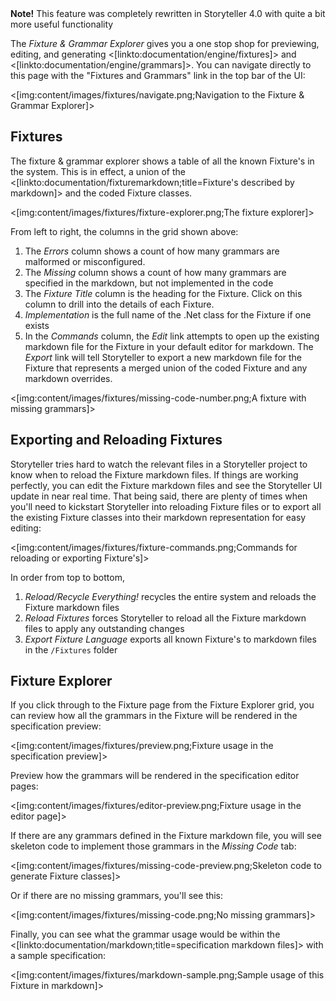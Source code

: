 <!--title: Fixture & Grammar Explorer-->

<div class="alert alert-info"><b>Note!</b> This feature was completely rewritten in Storyteller 4.0
with quite a bit more useful functionality</div>

The _Fixture & Grammar Explorer_ gives you a one stop shop for previewing, editing, and generating <[linkto:documentation/engine/fixtures]>
and <[linkto:documentation/engine/grammars]>. You can navigate directly to this page with the "Fixtures and Grammars" link
in the top bar of the UI:

<[img:content/images/fixtures/navigate.png;Navigation to the Fixture & Grammar Explorer]>

## Fixtures

The fixture & grammar explorer shows a table of all the known Fixture's in the system. This is in effect,
a union of the <[linkto:documentation/fixturemarkdown;title=Fixture's described by markdown]> and the coded Fixture classes.

<[img:content/images/fixtures/fixture-explorer.png;The fixture explorer]>

From left to right, the columns in the grid shown above:

1. The _Errors_ column shows a count of how many grammars are malformed or misconfigured. 
1. The _Missing_ column shows a count of how many grammars are specified in the markdown, but not implemented in the code
1. The _Fixture Title_ column is the heading for the Fixture. Click on this column to drill into the details of each Fixture.
1. _Implementation_ is the full name of the .Net class for the Fixture if one exists
1. In the _Commands_ column, the _Edit_ link attempts to open up the existing markdown file for the Fixture in your default
   editor for markdown. The _Export_ link will tell Storyteller to export a new markdown file for the Fixture that
   represents a merged union of the coded Fixture and any markdown overrides. 

 <[img:content/images/fixtures/missing-code-number.png;A fixture with missing grammars]>
  

## Exporting and Reloading Fixtures

Storyteller tries hard to watch the relevant files in a Storyteller project to know when to reload
the Fixture markdown files. If things are working perfectly, you can edit the Fixture markdown files
and see the Storyteller UI update in near real time. That being said, there are plenty of times when you'll 
need to kickstart Storyteller into reloading Fixture files or to export all the existing Fixture classes 
into their markdown representation for easy editing:

<[img:content/images/fixtures/fixture-commands.png;Commands for reloading or exporting Fixture's]>

In order from top to bottom,

1. _Reload/Recycle Everything!_ recycles the entire system and reloads the Fixture markdown files
1. _Reload Fixtures_ forces Storyteller to reload all the Fixture markdown files to apply any outstanding changes
1. _Export Fixture Language_ exports all known Fixture's to markdown files in the `/Fixtures` folder


## Fixture Explorer

If you click through to the Fixture page from the Fixture Explorer grid, you can review how all the grammars in 
the Fixture will be rendered in the specification preview:

<[img:content/images/fixtures/preview.png;Fixture usage in the specification preview]>

Preview how the grammars will be rendered in the specification editor pages:

<[img:content/images/fixtures/editor-preview.png;Fixture usage in the editor page]>

If there are any grammars defined in the Fixture markdown file, you will see skeleton code to implement those
grammars in the _Missing Code_ tab:

<[img:content/images/fixtures/missing-code-preview.png;Skeleton code to generate Fixture classes]>

Or if there are no missing grammars, you'll see this:

<[img:content/images/fixtures/missing-code.png;No missing grammars]>

Finally, you can see what the grammar usage would be within the <[linkto:documentation/markdown;title=specification markdown files]>
with a sample specification:

<[img:content/images/fixtures/markdown-sample.png;Sample usage of this Fixture in markdown]>




